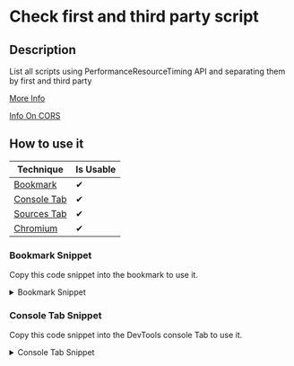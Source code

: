 # Check first and third party script

## Description

List all scripts using PerformanceResourceTiming API and separating them by first and third party

[More Info](https://developer.mozilla.org/en-US/docs/Web/API/PerformanceResourceTiming)

[Info On CORS](https://developer.mozilla.org/en-US/docs/Web/API/Resource_Timing_API/Using_the_Resource_Timing_API#coping_with_cors)

## How to use it

<!-- START-HOW_TO[bookmark,console-tab,sources-tab,chromium] -->


| Technique   | Is Usable  |
| ----------- | ---------- |
| [Bookmark](https://github.com/push-based/web-performance-tools/blob/master/docs/how-to-use-it-with-bookmarks) |      ✔    | 
| [Console Tab](https://github.com/push-based/web-performance-tools/blob/master/docs/how-to-use-it-with-console-tab.md) |      ✔    | 
| [Sources Tab](https://github.com/push-based/web-performance-tools/blob/master/docs/how-to-use-it-with-sources-tab.md) |      ✔    | 
| [Chromium](https://github.com/push-based/web-performance-tools/blob/master/docs/how-to-use-it-with-chromium.md)       |      ✔    |
    


### Bookmark Snippet

Copy this code snippet into the bookmark to use it.



<details>

<summary>Bookmark Snippet</summary>


```javascript

javascript:(() => {// ex: katespade.com - list firsty party subdomains in HOSTS array
const HOSTS = ["assets.katespade.com"];
function getScriptInfo() {
    const resourceListEntries = performance.getEntriesByType("resource");
    // set for first party scripts
    const first = [];
    // set for third party scripts
    const third = [];
    resourceListEntries.forEach((resource) => {
        // check for initiator type
        const value = "initiatorType" in resource;
        if (value) {
            if (resource.initiatorType === "script") {
                const { host } = new URL(resource.name);
                // check if resource url host matches location.host = first party script
                if (host === location.host || HOSTS.includes(host)) {
                    first.push({ ...resource.toJSON(), type: "First Party" });
                }
                else {
                    // add to third party script
                    third.push({ ...resource.toJSON(), type: "Third Party" });
                }
            }
        }
    });
    const scripts = {
        firstParty: [{ name: "no data" }],
        thirdParty: [{ name: "no data" }],
    };
    if (first.length) {
        scripts.firstParty = first;
    }
    if (third.length) {
        scripts.thirdParty = third;
    }
    return scripts;
}
const { firstParty, thirdParty } = getScriptInfo();
console.groupCollapsed("FIRST PARTY SCRIPTS");
console.table(firstParty);
console.groupEnd();
console.groupCollapsed("THIRD PARTY SCRIPTS");
console.table(thirdParty);
console.groupEnd();
export {};
/*
Choose which properties to display
https://developer.mozilla.org/en-US/docs/Web/API/console/table

console.groupCollapsed("FIRST PARTY SCRIPTS");
console.table(firstParty, ["name", "nextHopProtocol"]);
console.groupEnd();
console.groupCollapsed("THIRD PARTY SCRIPTS", ["name", "nextHopProtocol"]);
console.table(thirdParty);
console.groupEnd();
*/
)()
``` 




</details>




### Console Tab Snippet

Copy this code snippet into the DevTools console Tab to use it.



<details>

<summary>Console Tab Snippet</summary>


```javascript

// ex: katespade.com - list firsty party subdomains in HOSTS array
const HOSTS = ["assets.katespade.com"];
function getScriptInfo() {
    const resourceListEntries = performance.getEntriesByType("resource");
    // set for first party scripts
    const first = [];
    // set for third party scripts
    const third = [];
    resourceListEntries.forEach((resource) => {
        // check for initiator type
        const value = "initiatorType" in resource;
        if (value) {
            if (resource.initiatorType === "script") {
                const { host } = new URL(resource.name);
                // check if resource url host matches location.host = first party script
                if (host === location.host || HOSTS.includes(host)) {
                    first.push({ ...resource.toJSON(), type: "First Party" });
                }
                else {
                    // add to third party script
                    third.push({ ...resource.toJSON(), type: "Third Party" });
                }
            }
        }
    });
    const scripts = {
        firstParty: [{ name: "no data" }],
        thirdParty: [{ name: "no data" }],
    };
    if (first.length) {
        scripts.firstParty = first;
    }
    if (third.length) {
        scripts.thirdParty = third;
    }
    return scripts;
}
const { firstParty, thirdParty } = getScriptInfo();
console.groupCollapsed("FIRST PARTY SCRIPTS");
console.table(firstParty);
console.groupEnd();
console.groupCollapsed("THIRD PARTY SCRIPTS");
console.table(thirdParty);
console.groupEnd();

/*
Choose which properties to display
https://developer.mozilla.org/en-US/docs/Web/API/console/table

console.groupCollapsed("FIRST PARTY SCRIPTS");
console.table(firstParty, ["name", "nextHopProtocol"]);
console.groupEnd();
console.groupCollapsed("THIRD PARTY SCRIPTS", ["name", "nextHopProtocol"]);
console.table(thirdParty);
console.groupEnd();
*/

``` 




</details>




<!-- END-HOW_TO -->


































